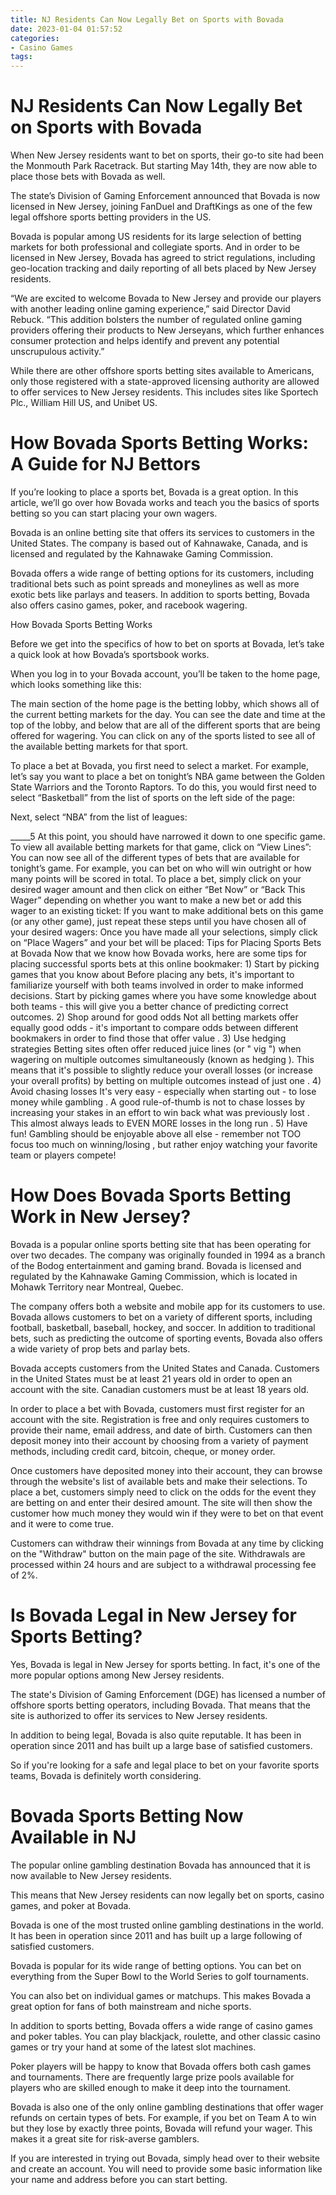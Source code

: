 ```yaml
---
title: NJ Residents Can Now Legally Bet on Sports with Bovada
date: 2023-01-04 01:57:52
categories:
- Casino Games
tags:
---
```



#  NJ Residents Can Now Legally Bet on Sports with Bovada

When New Jersey residents want to bet on sports, their go-to site had been the Monmouth Park Racetrack. But starting May 14th, they are now able to place those bets with Bovada as well.

The state’s Division of Gaming Enforcement announced that Bovada is now licensed in New Jersey, joining FanDuel and DraftKings as one of the few legal offshore sports betting providers in the US.

Bovada is popular among US residents for its large selection of betting markets for both professional and collegiate sports. And in order to be licensed in New Jersey, Bovada has agreed to strict regulations, including geo-location tracking and daily reporting of all bets placed by New Jersey residents.

“We are excited to welcome Bovada to New Jersey and provide our players with another leading online gaming experience,” said Director David Rebuck. “This addition bolsters the number of regulated online gaming providers offering their products to New Jerseyans, which further enhances consumer protection and helps identify and prevent any potential unscrupulous activity.”

While there are other offshore sports betting sites available to Americans, only those registered with a state-approved licensing authority are allowed to offer services to New Jersey residents. This includes sites like Sportech Plc., William Hill US, and Unibet US.

#  How Bovada Sports Betting Works: A Guide for NJ Bettors

If you’re looking to place a sports bet, Bovada is a great option. In this article, we’ll go over how Bovada works and teach you the basics of sports betting so you can start placing your own wagers.

Bovada is an online betting site that offers its services to customers in the United States. The company is based out of Kahnawake, Canada, and is licensed and regulated by the Kahnawake Gaming Commission.

Bovada offers a wide range of betting options for its customers, including traditional bets such as point spreads and moneylines as well as more exotic bets like parlays and teasers. In addition to sports betting, Bovada also offers casino games, poker, and racebook wagering.

How Bovada Sports Betting Works

Before we get into the specifics of how to bet on sports at Bovada, let’s take a quick look at how Bovada’s sportsbook works.

When you log in to your Bovada account, you’ll be taken to the home page, which looks something like this:

The main section of the home page is the betting lobby, which shows all of the current betting markets for the day. You can see the date and time at the top of the lobby, and below that are all of the different sports that are being offered for wagering. You can click on any of the sports listed to see all of the available betting markets for that sport.

To place a bet at Bovada, you first need to select a market. For example, let’s say you want to place a bet on tonight’s NBA game between the Golden State Warriors and the Toronto Raptors. To do this, you would first need to select “Basketball” from the list of sports on the left side of the page:

Next, select “NBA” from the list of leagues:

























 _____5 At this point, you should have narrowed it down to one specific game. To view all available betting markets for that game, click on “View Lines”: You can now see all of the different types of bets that are available for tonight’s game. For example, you can bet on who will win outright or how many points will be scored in total. To place a bet, simply click on your desired wager amount and then click on either “Bet Now” or “Back This Wager” depending on whether you want to make a new bet or add this wager to an existing ticket: If you want to make additional bets on this game (or any other game), just repeat these steps until you have chosen all of your desired wagers: Once you have made all your selections, simply click on “Place Wagers” and your bet will be placed:    Tips for Placing Sports Bets at Bovada Now that we know how Bovada works, here are some tips for placing successful sports bets at this online bookmaker: 1) Start by picking games that you know about Before placing any bets, it's important to familiarize yourself with both teams involved in order to make informed decisions. Start by picking games where you have some knowledge about both teams - this will give you a better chance of predicting correct outcomes. 2) Shop around for good odds Not all betting markets offer equally good odds - it's important to compare odds between different bookmakers in order to find those that offer value . 3) Use hedging strategies Betting sites often offer reduced juice lines (or " vig ") when wagering on multiple outcomes simultaneously (known as hedging ). This means that it's possible to slightly reduce your overall losses (or increase your overall profits) by betting on multiple outcomes instead of just one . 4) Avoid chasing losses It's very easy - especially when starting out - to lose money while gambling . A good rule-of-thumb is not to chase losses by increasing your stakes in an effort to win back what was previously lost . This almost always leads to EVEN MORE losses in the long run . 5) Have fun! Gambling should be enjoyable above all else - remember not TOO focus too much on winning/losing , but rather enjoy watching your favorite team or players compete!

#  How Does Bovada Sports Betting Work in New Jersey?

Bovada is a popular online sports betting site that has been operating for over two decades. The company was originally founded in 1994 as a branch of the Bodog entertainment and gaming brand. Bovada is licensed and regulated by the Kahnawake Gaming Commission, which is located in Mohawk Territory near Montreal, Quebec.

The company offers both a website and mobile app for its customers to use. Bovada allows customers to bet on a variety of different sports, including football, basketball, baseball, hockey, and soccer. In addition to traditional bets, such as predicting the outcome of sporting events, Bovada also offers a wide variety of prop bets and parlay bets.

Bovada accepts customers from the United States and Canada. Customers in the United States must be at least 21 years old in order to open an account with the site. Canadian customers must be at least 18 years old.

In order to place a bet with Bovada, customers must first register for an account with the site. Registration is free and only requires customers to provide their name, email address, and date of birth. Customers can then deposit money into their account by choosing from a variety of payment methods, including credit card, bitcoin, cheque, or money order.

Once customers have deposited money into their account, they can browse through the website's list of available bets and make their selections. To place a bet, customers simply need to click on the odds for the event they are betting on and enter their desired amount. The site will then show the customer how much money they would win if they were to bet on that event and it were to come true.

Customers can withdraw their winnings from Bovada at any time by clicking on the "Withdraw" button on the main page of the site. Withdrawals are processed within 24 hours and are subject to a withdrawal processing fee of 2%.

#  Is Bovada Legal in New Jersey for Sports Betting?

Yes, Bovada is legal in New Jersey for sports betting. In fact, it's one of the more popular options among New Jersey residents.

The state's Division of Gaming Enforcement (DGE) has licensed a number of offshore sports betting operators, including Bovada. That means that the site is authorized to offer its services to New Jersey residents.

In addition to being legal, Bovada is also quite reputable. It has been in operation since 2011 and has built up a large base of satisfied customers.

So if you're looking for a safe and legal place to bet on your favorite sports teams, Bovada is definitely worth considering.

#  Bovada Sports Betting Now Available in NJ

The popular online gambling destination Bovada has announced that it is now available to New Jersey residents.

This means that New Jersey residents can now legally bet on sports, casino games, and poker at Bovada.

Bovada is one of the most trusted online gambling destinations in the world. It has been in operation since 2011 and has built up a large following of satisfied customers.

Bovada is popular for its wide range of betting options. You can bet on everything from the Super Bowl to the World Series to golf tournaments.

You can also bet on individual games or matchups. This makes Bovada a great option for fans of both mainstream and niche sports.

In addition to sports betting, Bovada offers a wide range of casino games and poker tables. You can play blackjack, roulette, and other classic casino games or try your hand at some of the latest slot machines.

Poker players will be happy to know that Bovada offers both cash games and tournaments. There are frequently large prize pools available for players who are skilled enough to make it deep into the tournament.

Bovada is also one of the only online gambling destinations that offer wager refunds on certain types of bets. For example, if you bet on Team A to win but they lose by exactly three points, Bovada will refund your wager. This makes it a great site for risk-averse gamblers.

If you are interested in trying out Bovada, simply head over to their website and create an account. You will need to provide some basic information like your name and address before you can start betting.